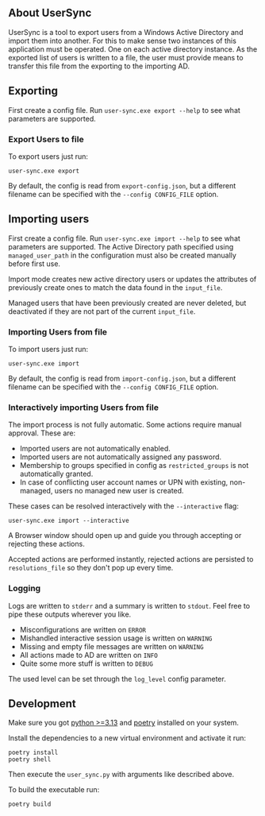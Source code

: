## About UserSync ##
UserSync is a tool to export users from a Windows Active Directory and import them into another.
For this to make sense two instances of this application must be operated. One on each active directory instance.
As the exported list of users is written to a file,
the user must provide means to transfer this file from the exporting to the importing AD.


## Exporting
First create a config file. Run `user-sync.exe export --help` to see what parameters are supported.

### Export Users to file
To export users just run:
```
user-sync.exe export
```
By default, the config is read from `export-config.json`, but a different filename can be specified with the 
`--config CONFIG_FILE` option.


## Importing users ##
First create a config file. Run `user-sync.exe import --help` to see what parameters are supported.
The Active Directory path specified using `managed_user_path` in the configuration must also be created manually before first use.

Import mode creates new active directory users or updates the attributes of previously create ones to match the data found
in the `input_file`.

Managed users that have been previously created are never deleted, but deactivated if they are not part of the current `input_file`.


### Importing Users from file 
To import users just run:
```
user-sync.exe import
```
By default, the config is read from `import-config.json`, but a different filename can be specified with the 
`--config CONFIG_FILE` option.


### Interactively importing Users from file 
The import process is not fully automatic. Some actions require manual approval. These are:
   * Imported users are not automatically enabled.
   * Imported users are not automatically assigned any password.
   * Membership to groups specified in config as `restricted_groups` is not automatically granted.
   * In case of conflicting user account names or UPN with existing, non-managed, users no managed new user is created.

These cases can be resolved interactively with the `--interactive` flag:
```
user-sync.exe import --interactive
```

A Browser window should open up and guide you through accepting or rejecting these actions.

Accepted actions are performed instantly, rejected actions are persisted to `resolutions_file` 
so they don't pop up every time. 

### Logging
Logs are written to `stderr` and a summary is written to `stdout`.
Feel free to pipe these outputs wherever you like. 

- Misconfigurations are written on `ERROR`
- Mishandled interactive session usage is written on `WARNING` 
- Missing and empty file messages are written on `WARNING` 
- All actions made to AD are written on `INFO`
- Quite some more stuff is written to `DEBUG`

The used level can be set through the `log_level` config parameter.

## Development
Make sure you got [python >=3.13](https://www.python.org/downloads/) and [poetry](https://python-poetry.org/docs/)
installed on your system.

Install the dependencies to a new virtual environment and activate it run: 
```
poetry install
poetry shell
```

Then execute the `user_sync.py` with arguments like described above.

To build the executable run:
```
poetry build
```

